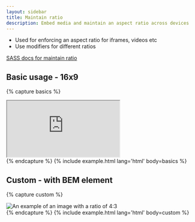 ```yaml
---
layout: sidebar
title: Maintain ratio
description: Embed media and maintain an aspect ratio across devices
---
```


- Used for enforcing an aspect ratio for iframes, videos etc
- Use modifiers for different ratios

<a class="btn" href="{{ site.baseurl }}{% link technical/sass/documentation/components.md %}#css-.maintain-ratio">SASS docs for maintain ratio</a>

## Basic usage - 16x9

{% capture basics %}
<div class="maintain-ratio maintain-ratio--16-9">
    <iframe src="https://www.youtube.com/embed/dQw4w9WgXcQ" allowfullscreen></iframe>
</div>
{% endcapture %}
{% include example.html lang='html' body=basics %}

## Custom - with BEM element

{% capture custom %}
<div class="maintain-ratio maintain-ratio--4-3">
    <img class="maintain-ratio__item" src="http://placehold.it/800x600" alt="An example of an image with a ratio of 4:3" />
</div>
{% endcapture %}
{% include example.html lang='html' body=custom %}